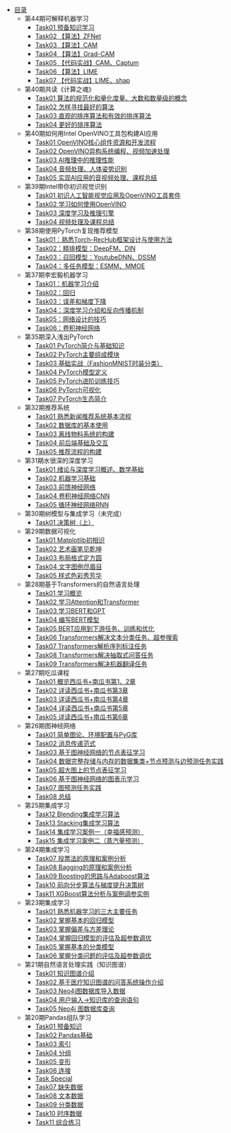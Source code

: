 * [目录](README.md)
    * 第44期可解释机器学习
        * [Task01 预备知识学习](Interpretable_machine_learning44/task01.md) 
        * [Task02 【算法】ZFNet](Interpretable_machine_learning44/task02.md) 
        * [Task03 【算法】CAM](Interpretable_machine_learning44/task03.md)
        * [Task04 【算法】Grad-CAM](Interpretable_machine_learning44/task04.md) 
        * [Task05 【代码实战】CAM、Captum](Interpretable_machine_learning44/task05/task05.md) 
        * [Task06 【算法】LIME](Interpretable_machine_learning44/task06.md) 
        * [Task07 【代码实战】LIME、shap](Interpretable_machine_learning44/task07.md) 
    * 第40期共读《计算之魂》
        * [Task01 算法的规范化和量化度量、大数和数量级的概念](soul_of_calculation40/task01.md)
        * [Task02 怎样寻找最好的算法](soul_of_calculation40/task02.md)
        * [Task03 直观的排序算法和有效的排序算法](soul_of_calculation40/task03.md)
        * [Task04 更好的排序算法](soul_of_calculation40/task04.md)
    * 第40期如何用Intel OpenVINO工具包构建AI应用
        * [Task01 OpenVINO核心组件资源和开发流程](intel_openvino_advanced_learning40/task01.md)
        * [Task02 OpenVINO异构系统编程、视频加速处理](intel_openvino_advanced_learning40/task02.md)
        * [Task03 AI推理中的推理性能](intel_openvino_advanced_learning40/task03.md)
        * [Task04 音频处理、人体姿势识别](intel_openvino_advanced_learning40/task04.md)
        * [Task05 实现AI应用的音视频处理、课程总结](intel_openvino_advanced_learning40/task05.md)
    * 第39期Intel带你初识视觉识别
        * [Task01 初识人工智能视觉应用及OpenVINO工具套件](intel_openvino_learning39/task01.md)
        * [Task02 学习如何使用OpenVINO](intel_openvino_learning39/task02.md)
        * [Task03 深度学习及推理引擎](intel_openvino_learning39/task03.md)
        * [Task04 视频处理及课程总结](intel_openvino_learning39/task04.md)
    * 第38期使用PyTorch复现推荐模型
        * [Task01：熟悉Torch-RecHub框架设计与使用方法](pytorch_rechub_learning38/task01.md)
        * [Task02：精排模型：DeepFM、DIN](pytorch_rechub_learning38/task02.md)
        * [Task03：召回模型：YoutubeDNN、DSSM](pytorch_rechub_learning38/task03.md)
        * [Task04：多任务模型：ESMM、MMOE](pytorch_rechub_learning38/task04.md)
    * 第37期李宏毅机器学习
        * [Task01：机器学习介绍](lee_ml37/task01.md)
        * [Task02：回归](lee_ml37/task02.md)
        * [Task03：误差和梯度下降](lee_ml37/task03.md)
        * [Task04：深度学习介绍和反向传播机制](lee_ml37/task04.md)
        * [Task05：网络设计的技巧](lee_ml37/task05.md)
        * [Task06：卷积神经网络](lee_ml37/task06.md)
    * 第35期深入浅出PyTorch
        * [Task01 PyTorch简介与基础知识](pytorch_learning35/task01.md)
        * [Task02 PyTorch主要组成模块](pytorch_learning35/task02.md)
        * [Task03 基础实战（FashionMNIST时装分类）](pytorch_learning35/task03.md)
        * [Task04 PyTorch模型定义](pytorch_learning35/task04.md)
        * [Task05 PyTorch进阶训练技巧](pytorch_learning35/task05.md)
        * [Task06 PyTorch可视化](pytorch_learning35/task06.md)
        * [Task07 PyTorch生态简介](pytorch_learning35/task07.md)
    * 第32期推荐系统
        * [Task01 熟悉新闻推荐系统基本流程](recommender_system32/task01.md)
        * [Task02 数据库的基本使用](recommender_system32/task02.md)
        * [Task03 离线物料系统的构建](recommender_system32/task03.md)
        * [Task04 前后端基础及交互](recommender_system32/task04.md)
        * [Task05 推荐流程的构建](recommender_system32/task05.md)
    * 第31期水很深的深度学习
        * [Task01 绪论与深度学习概述、数学基础](unusual_deep_learning31/task01.md)
        * [Task02 机器学习基础](unusual_deep_learning31/task02.md)
        * [Task03 前馈神经网络](unusual_deep_learning31/task03.md)
        * [Task04 卷积神经网络CNN](unusual_deep_learning31/task04.md)
        * [Task05 循环神经网络RNN](unusual_deep_learning31/task05.md)
    * 第30期树模型与集成学习（未完成）
        * [Task01 决策树（上）](tree_ensemble30/task01.md)
    * 第29期数据可视化
        * [Task01 Matplotlib初相识](matplotlib_learning29/task01.md)
        * [Task02 艺术画笔见乾坤](matplotlib_learning29/task02.md)
        * [Task03 布局格式定方圆](matplotlib_learning29/task03.md)
        * [Task04 文字图例尽眉目](matplotlib_learning29/task04.md)
        * [Task05 样式色彩秀芳华](matplotlib_learning29/task05.md)
    * 第28期基于Transformers的自然语言处理
        * [Task01 学习概览](transformers_nlp28/task01.md)
        * [Task02 学习Attention和Transformer](transformers_nlp28/task02.md)
        * [Task03 学习BERT和GPT](transformers_nlp28/task03.md)
        * [Task04 编写BERT模型](transformers_nlp28/task04.md)
        * [Task05 BERT应用到下游任务、训练和优化](transformers_nlp28/task05.md)
        * [Task06 Transformers解决文本分类任务、超参搜索](transformers_nlp28/task06.md)
        * [Task07 Transformers解析序列标注任务](transformers_nlp28/task07.md)
        * [Task08 Transformers解决抽取式问答任务](transformers_nlp28/task08.md)
        * [Task09 Transformers解决机器翻译任务](transformers_nlp28/task09.md)
    * 第27期吃瓜课程
        * [Task01 概览西瓜书+南瓜书第1、2章](pumpkin_learning27/task01.md)
        * [Task02 详读西瓜书+南瓜书第3章](pumpkin_learning27/task02.md)
        * [Task03 详读西瓜书+南瓜书第4章](pumpkin_learning27/task03.md)
        * [Task04 详读西瓜书+南瓜书第5章](pumpkin_learning27/task04.md)
        * [Task05 详读西瓜书+南瓜书第6章](pumpkin_learning27/task05.md)
    * 第26期图神经网络
        * [Task01 简单图论、环境配置与PyG库](gnn_learning26/task01.md)
        * [Task02 消息传递范式](gnn_learning26/task02.md)
        * [Task03 基于图神经网络的节点表征学习](gnn_learning26/task03.md)
        * [Task04 数据完整存储与内存的数据集类+节点预测与边预测任务实践](gnn_learning26/task04.md)
        * [Task05 超大图上的节点表征学习](gnn_learning26/task05.md)
        * [Task06 基于图神经网络的图表示学习](gnn_learning26/task06.md)
        * [Task07 图预测任务实践](gnn_learning26/task07.md)
        * [Task08 总结](gnn_learning26/task08.md)
    * 第25期集成学习
        * [Task12 Blending集成学习算法](ensemble_learning25/task12.md)
        * [Task13 Stacking集成学习算法](ensemble_learning25/task13.md)
        * [Task14 集成学习案例一（幸福感预测）](ensemble_learning25/task14.md)
        * [Task15 集成学习案例二（蒸汽量预测）](ensemble_learning25/task15.md)
    * 第24期集成学习
        * [Task07 投票法的原理和案例分析](ensemble_learning24/task07.md)
        * [Task08 Bagging的原理和案例分析](ensemble_learning24/task08.md)
        * [Task09 Boosting的思路与Adaboost算法](ensemble_learning24/task09.md)
        * [Task10 前向分步算法与梯度提升决策树](ensemble_learning24/task10.md)
        * [Task11 XGBoost算法分析与案例调参实例](ensemble_learning24/task11.md)
    * 第23期集成学习
        * [Task01 熟悉机器学习的三大主要任务](ensemble_learning23/task01.md)
        * [Task02 掌握基本的回归模型](ensemble_learning23/task02.md)
        * [Task03 掌握偏差与方差理论](ensemble_learning23/task03.md)
        * [Task04 掌握回归模型的评估及超参数调优](ensemble_learning23/task04.md)
        * [Task05 掌握基本的分类模型](ensemble_learning23/task05.md)
        * [Task06 掌握分类问题的评估及超参数调优](ensemble_learning23/task06.md)
    * 第21期自然语言处理实践（知识图谱）
        * [Task01 知识图谱介绍](knowledge_graph_basic21/task01.md)
        * [Task02 基于医疗知识图谱的问答系统操作介绍](knowledge_graph_basic21/task02.md)
        * [Task03 Neo4j图数据库导入数据](knowledge_graph_basic21/task03.md)
        * [Task04 用户输入->知识库的查询语句](knowledge_graph_basic21/task04.md)
        * [Task05 Neo4j 图数据库查询](knowledge_graph_basic21/task05.md)
    * 第20期Pandas组队学习
        * [Task01 预备知识](pandas20/task01.md)
        * [Task02 Pandas基础](pandas20/task02.md)
        * [Task03 索引](pandas20/task03.md)
        * [Task04 分组](pandas20/task04.md)
        * [Task05 变形](pandas20/task05.md)
        * [Task06 连接](pandas20/task06.md)
        * [Task Special](pandas20/task-special.md)
        * [Task07 缺失数据](pandas20/task07.md)
        * [Task08 文本数据](pandas20/task08.md)
        * [Task09 分类数据](pandas20/task09.md)
        * [Task10 时序数据](pandas20/task10.md)
        * [Task11 综合练习](pandas20/task11.md)